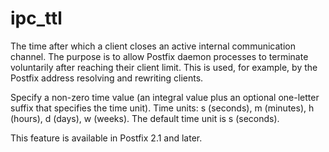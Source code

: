 # ipc_ttl 


The time after which a client closes an active internal communication
channel.  The purpose is to allow Postfix daemon processes to
terminate voluntarily
after reaching their client limit.  This is used, for example, by
the Postfix address resolving and rewriting clients.


 Specify a non-zero time value (an integral value plus an optional
one-letter suffix that specifies the time unit).  Time units: s
(seconds), m (minutes), h (hours), d (days), w (weeks).
The default time unit is s (seconds).  


This feature is available in Postfix 2.1 and later.



